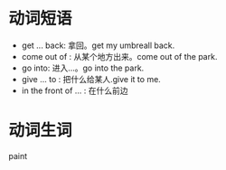 # 动词短语
* get ... back: 拿回。get my umbreall back.
* come out of : 从某个地方出来。come out of the park.
* go into: 进入...。go into the park.
* give ... to : 把什么给某人.give it to me.
* in the front of ... : 在什么前边

# 动词生词
paint


